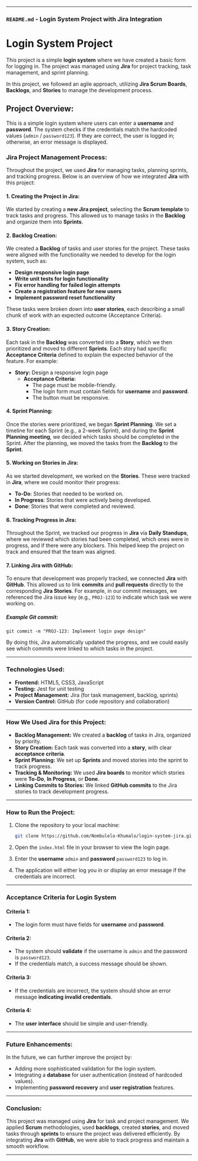
---

### `README.md` - **Login System Project with Jira Integration**

# Login System Project

This project is a simple **login system** where we have created a basic form for logging in. The project was managed using **Jira** for project tracking, task management, and sprint planning. 

In this project, we followed an agile approach, utilizing **Jira Scrum Boards**, **Backlogs**, and **Stories** to manage the development process.

## Project Overview:
This is a simple login system where users can enter a **username** and **password**. The system checks if the credentials match the hardcoded values (`admin` / `password123`). If they are correct, the user is logged in; otherwise, an error message is displayed.

### **Jira Project Management Process:**

Throughout the project, we used **Jira** for managing tasks, planning sprints, and tracking progress. Below is an overview of how we integrated **Jira** with this project:

#### **1. Creating the Project in Jira:**
We started by creating a **new Jira project**, selecting the **Scrum template** to track tasks and progress. This allowed us to manage tasks in the **Backlog** and organize them into **Sprints**.

#### **2. Backlog Creation:**
We created a **Backlog** of tasks and user stories for the project. These tasks were aligned with the functionality we needed to develop for the login system, such as:

- **Design responsive login page**
- **Write unit tests for login functionality**
- **Fix error handling for failed login attempts**
- **Create a registration feature for new users**
- **Implement password reset functionality**

These tasks were broken down into **user stories**, each describing a small chunk of work with an expected outcome (Acceptance Criteria).

#### **3. Story Creation:**
Each task in the **Backlog** was converted into a **Story**, which we then prioritized and moved to different **Sprints**. Each story had specific **Acceptance Criteria** defined to explain the expected behavior of the feature. For example:

- **Story:** Design a responsive login page
  - **Acceptance Criteria:** 
    - The page must be mobile-friendly.
    - The login form must contain fields for **username** and **password**.
    - The button must be responsive.

#### **4. Sprint Planning:**
Once the stories were prioritized, we began **Sprint Planning**. We set a timeline for each Sprint (e.g., a 2-week Sprint), and during the **Sprint Planning meeting**, we decided which tasks should be completed in the Sprint. After the planning, we moved the tasks from the **Backlog** to the **Sprint**.

#### **5. Working on Stories in Jira:**
As we started development, we worked on the **Stories**. These were tracked in **Jira**, where we could monitor their progress:

- **To-Do**: Stories that needed to be worked on.
- **In Progress**: Stories that were actively being developed.
- **Done**: Stories that were completed and reviewed.

#### **6. Tracking Progress in Jira:**
Throughout the Sprint, we tracked our progress in **Jira** via **Daily Standups**, where we reviewed which stories had been completed, which ones were in progress, and if there were any blockers. This helped keep the project on track and ensured that the team was aligned.

#### **7. Linking Jira with GitHub:**
To ensure that development was properly tracked, we connected **Jira** with **GitHub**. This allowed us to link **commits** and **pull requests** directly to the corresponding **Jira Stories**. For example, in our commit messages, we referenced the Jira issue key (e.g., `PROJ-123`) to indicate which task we were working on.

##### Example Git commit:
```
git commit -m "PROJ-123: Implement login page design"
```

By doing this, Jira automatically updated the progress, and we could easily see which commits were linked to which tasks in the project.

---

### **Technologies Used:**
- **Frontend:** HTML5, CSS3, JavaScript
- **Testing:** Jest for unit testing
- **Project Management:** Jira (for task management, backlog, sprints)
- **Version Control:** GitHub (for code repository and collaboration)
  
---

### **How We Used Jira for this Project:**

- **Backlog Management:** We created a **backlog** of tasks in Jira, organized by priority.
- **Story Creation:** Each task was converted into a **story**, with clear **acceptance criteria**.
- **Sprint Planning:** We set up **Sprints** and moved stories into the sprint to track progress.
- **Tracking & Monitoring:** We used **Jira boards** to monitor which stories were **To-Do**, **In Progress**, or **Done**.
- **Linking Commits to Stories:** We linked **GitHub commits** to the Jira stories to track development progress.

---

### **How to Run the Project:**

1. Clone the repository to your local machine:
   ```bash
   git clone https://github.com/Nombulelo-Khumalo/login-system-jira.git
   ```

2. Open the `index.html` file in your browser to view the login page.

3. Enter the **username** `admin` and **password** `password123` to log in.

4. The application will either log you in or display an error message if the credentials are incorrect.

---

### **Acceptance Criteria for Login System**

#### **Criteria 1:**
- The login form must have fields for **username** and **password**.

#### **Criteria 2:**
- The system should **validate** if the username is `admin` and the password is `password123`.
- If the credentials match, a success message should be shown.

#### **Criteria 3:**
- If the credentials are incorrect, the system should show an error message **indicating invalid credentials**.

#### **Criteria 4:**
- The **user interface** should be simple and user-friendly.

---

### **Future Enhancements:**
In the future, we can further improve the project by:
- Adding more sophisticated validation for the login system.
- Integrating a **database** for user authentication (instead of hardcoded values).
- Implementing **password recovery** and **user registration** features.

---

### **Conclusion:**
This project was managed using **Jira** for task and project management. We applied **Scrum** methodologies, used **backlogs**, created **stories**, and moved tasks through **sprints** to ensure the project was delivered efficiently. By integrating **Jira** with **GitHub**, we were able to track progress and maintain a smooth workflow.

---

